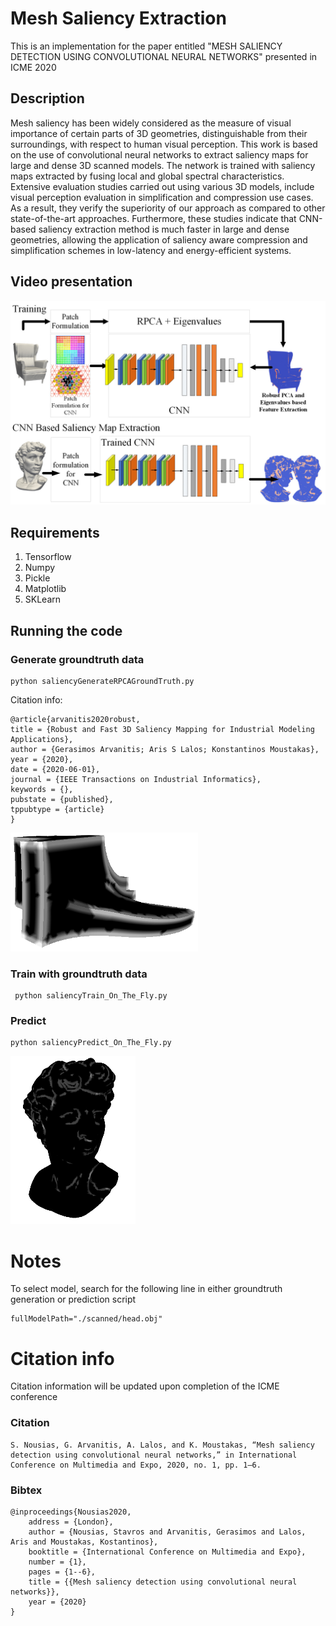 # Mesh Saliency Extraction

This is an implementation for the paper entitled "MESH SALIENCY DETECTION USING CONVOLUTIONAL NEURAL NETWORKS" presented in ICME 2020

## Description 
Mesh saliency has been widely considered as the measure of visual importance of certain parts of 3D geometries, distinguishable from their surroundings, with respect to human visual perception. This work is based on the use of convolutional neural networks to extract saliency maps for large and dense 3D scanned models. The network is trained with saliency maps extracted by fusing local and global spectral characteristics. Extensive evaluation studies carried out using various 3D models, include visual perception evaluation in simplification and compression use cases. As a result, they verify the superiority of our approach as compared to other state-of-the-art approaches. Furthermore, these studies indicate that CNN-based saliency extraction method is much faster in large and dense geometries, allowing the application of saliency aware compression and simplification schemes in low-latency and energy-efficient systems.


## Video presentation

<a href="https://youtu.be/lSflsOBwnnY" target="_blank"><img src="https://raw.githubusercontent.com/snousias/mesh-saliency-detection-using-convolutional-neural-networks/master/images/pipeline.jpg" /> </a>



## Requirements



1. Tensorflow
2. Numpy
3. Pickle
4. Matplotlib
5. SKLearn


## Running the code

### Generate groundtruth data

    python saliencyGenerateRPCAGroundTruth.py
    
    

Citation info:
    
    @article{arvanitis2020robust,
    title = {Robust and Fast 3D Saliency Mapping for Industrial Modeling Applications},
    author = {Gerasimos Arvanitis; Aris S Lalos; Konstantinos Moustakas},
    year = {2020},
    date = {2020-06-01},
    journal = {IEEE Transactions on Industrial Informatics},
    keywords = {},
    pubstate = {published},
    tppubtype = {article}
    } 
   
   
   
![GitHub Logo](./images/fusionBasedSaliencyQuantized.png)
       


### Train with groundtruth data

     python saliencyTrain_On_The_Fly.py
     
### Predict 

    python saliencyPredict_On_The_Fly.py
     

![GitHub Logo](./images/head_hilbert_4_classes.png)     

# Notes

To select model, search for the following line in either groundtruth generation or prediction script

    fullModelPath="./scanned/head.obj"

# Citation info

Citation information will be updated upon completion of the ICME conference

### Citation 

    S. Nousias, G. Arvanitis, A. Lalos, and K. Moustakas, “Mesh saliency detection using convolutional neural networks,” in International Conference on Multimedia and Expo, 2020, no. 1, pp. 1–6.

### Bibtex 

    @inproceedings{Nousias2020,
        address = {London},
        author = {Nousias, Stavros and Arvanitis, Gerasimos and Lalos, Aris and Moustakas, Kostantinos},
        booktitle = {International Conference on Multimedia and Expo},
        number = {1},
        pages = {1--6},
        title = {{Mesh saliency detection using convolutional neural networks}},
        year = {2020}
    }
